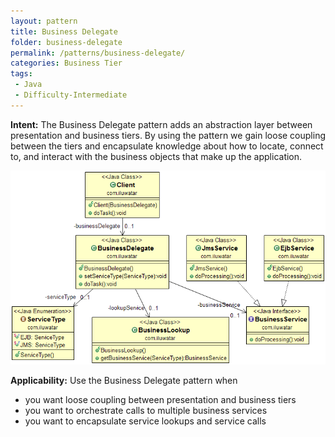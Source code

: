 ```yaml
---
layout: pattern
title: Business Delegate
folder: business-delegate
permalink: /patterns/business-delegate/
categories: Business Tier
tags:
 - Java
 - Difficulty-Intermediate
---
```


**Intent:** The Business Delegate pattern adds an abstraction layer between
presentation and business tiers. By using the pattern we gain loose coupling
between the tiers and encapsulate knowledge about how to locate, connect to,
and interact with the business objects that make up the application.

![alt text](./etc/business-delegate.png "Business Delegate")

**Applicability:** Use the Business Delegate pattern when

* you want loose coupling between presentation and business tiers
* you want to orchestrate calls to multiple business services
* you want to encapsulate service lookups and service calls
